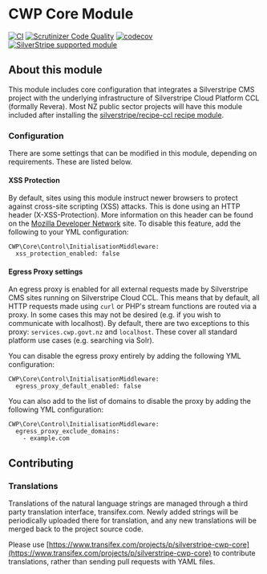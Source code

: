 # CWP Core Module

[![CI](https://github.com/silverstripe/cwp-core/actions/workflows/ci.yml/badge.svg)](https://github.com/silverstripe/cwp-core/actions/workflows/ci.yml)
[![Scrutinizer Code Quality](https://scrutinizer-ci.com/g/silverstripe/cwp-core/badges/quality-score.png?b=master)](https://scrutinizer-ci.com/g/silverstripe/cwp-core/?branch=master)
[![codecov](https://codecov.io/gh/silverstripe/cwp-core/branch/master/graph/badge.svg)](https://codecov.io/gh/silverstripe/cwp-core)
[![SilverStripe supported module](https://img.shields.io/badge/silverstripe-supported-0071C4.svg)](https://www.silverstripe.org/software/addons/silverstripe-commercially-supported-module-list/)

## About this module
This module includes core configuration that integrates a Silverstripe CMS project with the underlying infrastructure of Silverstripe Cloud Platform CCL (formally Revera). Most NZ public sector projects will have this module included after installing the [silverstripe/recipe-ccl recipe module](https://github.com/silverstripe/recipe-ccl).

### Configuration
There are some settings that can be modified in this module, depending on requirements. These are listed below.

#### XSS Protection
By default, sites using this module instruct newer browsers to protect against cross-site scripting (XSS) attacks. This is done using an HTTP header (X-XSS-Protection). More information on this header can be found on the [Mozilla Developer Network](https://developer.mozilla.org/en-US/docs/Web/HTTP/Headers/X-XSS-Protection) site. To disable this feature, add the following to your YML configuration:
```
CWP\Core\Control\InitialisationMiddleware:
  xss_protection_enabled: false
```

#### Egress Proxy settings
An egress proxy is enabled for all external requests made by Silverstripe CMS sites running on Silverstripe Cloud CCL. This means that by default, all HTTP requests made using `curl` or PHP's stream functions are routed via a proxy. In some cases this may not be desired (e.g. if you wish to communicate with localhost). By default, there are two exceptions to this proxy: `services.cwp.govt.nz` and `localhost`. These cover all standard platform use cases (e.g. searching via Solr).

You can disable the egress proxy entirely by adding the following YML configuration:
```
CWP\Core\Control\InitialisationMiddleware:
  egress_proxy_default_enabled: false
```

You can also add to the list of domains to disable the proxy by adding the following YML configuration:
```
CWP\Core\Control\InitialisationMiddleware:
  egress_proxy_exclude_domains:
    - example.com
```

## Contributing

### Translations

Translations of the natural language strings are managed through a third party translation interface, transifex.com. Newly added strings will be periodically uploaded there for translation, and any new translations will be merged back to the project source code.

Please use [https://www.transifex.com/projects/p/silverstripe-cwp-core](https://www.transifex.com/projects/p/silverstripe-cwp-core) to contribute translations, rather than sending pull requests with YAML files.
